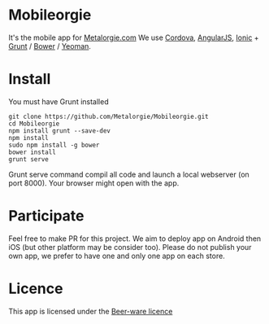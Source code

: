 Mobileorgie
===========

It's the mobile app for [Metalorgie.com](http://www.metalorgie.com)
We use [Cordova](http://cordova.apache.org/), [AngularJS](https://angularjs.org/), [Ionic](http://ionicframework.com/) + [Grunt](http://gruntjs.com/) / [Bower](http://bower.io/) / [Yeoman](http://yeoman.io/).

Install
=======

You must have Grunt installed

```
git clone https://github.com/Metalorgie/Mobileorgie.git
cd Mobileorgie
npm install grunt --save-dev
npm install
sudo npm install -g bower
bower install
grunt serve
```

Grunt serve command compil all code and launch a local webserver (on port 8000). Your browser might open with the app.

Participate
========

Feel free to make PR for this project. We aim to deploy app on Android then iOS (but other platform may be consider too).
Please do not publish your own app, we prefer to have one and only one app on each store.

Licence
======
This app is licensed under the [Beer-ware licence](http://fr.wikipedia.org/wiki/Beerware)
